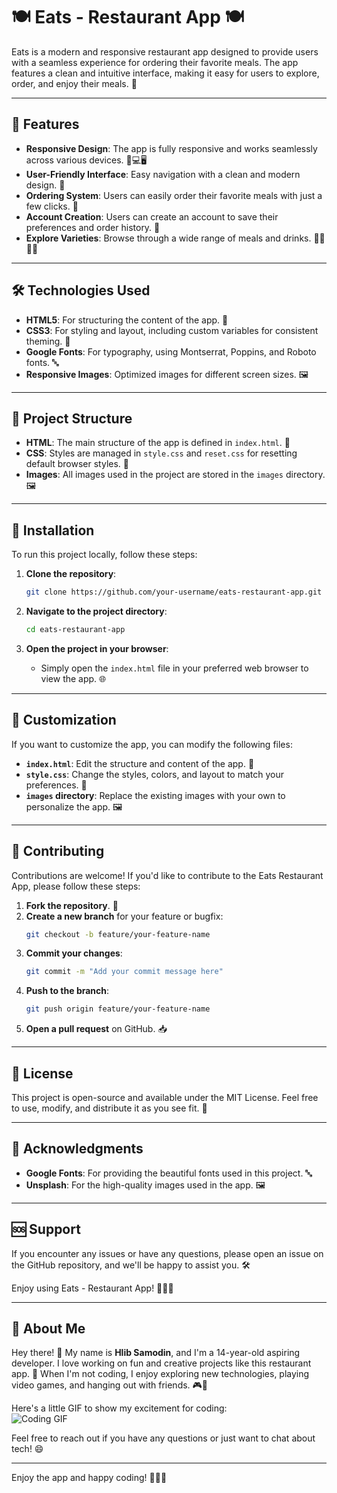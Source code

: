 # 🍽️ Eats - Restaurant App 🍽️  

Eats is a modern and responsive restaurant app designed to provide users with a seamless experience for ordering their favorite meals. The app features a clean and intuitive interface, making it easy for users to explore, order, and enjoy their meals. 🚀  

---

## 🌟 Features  

- **Responsive Design**: The app is fully responsive and works seamlessly across various devices. 📱💻🖥️  
- **User-Friendly Interface**: Easy navigation with a clean and modern design. 🎨  
- **Ordering System**: Users can easily order their favorite meals with just a few clicks. 🛒  
- **Account Creation**: Users can create an account to save their preferences and order history. 📝  
- **Explore Varieties**: Browse through a wide range of meals and drinks. 🍔🍕🍟🍹  

---

## 🛠️ Technologies Used  

- **HTML5**: For structuring the content of the app. 📄  
- **CSS3**: For styling and layout, including custom variables for consistent theming. 🎨  
- **Google Fonts**: For typography, using Montserrat, Poppins, and Roboto fonts. 🔤  
- **Responsive Images**: Optimized images for different screen sizes. 🖼️  

---

## 📂 Project Structure  

- **HTML**: The main structure of the app is defined in `index.html`. 📄  
- **CSS**: Styles are managed in `style.css` and `reset.css` for resetting default browser styles. 🎨  
- **Images**: All images used in the project are stored in the `images` directory. 🖼️  

---

## 🚀 Installation  

To run this project locally, follow these steps:  

1. **Clone the repository**:  
   ```bash  
   git clone https://github.com/your-username/eats-restaurant-app.git  
   ```  

2. **Navigate to the project directory**:  
   ```bash  
   cd eats-restaurant-app  
   ```  

3. **Open the project in your browser**:  
   - Simply open the `index.html` file in your preferred web browser to view the app. 🌐  

---

## 🎨 Customization  

If you want to customize the app, you can modify the following files:  

- **`index.html`**: Edit the structure and content of the app. 📄  
- **`style.css`**: Change the styles, colors, and layout to match your preferences. 🎨  
- **`images` directory**: Replace the existing images with your own to personalize the app. 🖼️  

---

## 🤝 Contributing  

Contributions are welcome! If you'd like to contribute to the Eats Restaurant App, please follow these steps:  

1. **Fork the repository**. 🍴  
2. **Create a new branch** for your feature or bugfix:  
   ```bash  
   git checkout -b feature/your-feature-name  
   ```  
3. **Commit your changes**:  
   ```bash  
   git commit -m "Add your commit message here"  
   ```  
4. **Push to the branch**:  
   ```bash  
   git push origin feature/your-feature-name  
   ```  
5. **Open a pull request** on GitHub. 📥  

---

## 📜 License  

This project is open-source and available under the MIT License. Feel free to use, modify, and distribute it as you see fit. 📄  

---

## 🙏 Acknowledgments  

- **Google Fonts**: For providing the beautiful fonts used in this project. 🔤  
- **Unsplash**: For the high-quality images used in the app. 🖼️  

---

## 🆘 Support  

If you encounter any issues or have any questions, please open an issue on the GitHub repository, and we'll be happy to assist you. 🛠️  

Enjoy using Eats - Restaurant App! 🍔🍕🍟  

---

## 👋 About Me  

Hey there! 👋 My name is **Hlib Samodin**, and I'm a 14-year-old aspiring developer. I love working on fun and creative projects like this restaurant app. 🚀 When I'm not coding, I enjoy exploring new technologies, playing video games, and hanging out with friends. 🎮👫  

Here's a little GIF to show my excitement for coding:  
![Coding GIF](https://media.giphy.com/media/L1R1tvI9svkIWwpVYr/giphy.gif)  

Feel free to reach out if you have any questions or just want to chat about tech! 😄  

---

Enjoy the app and happy coding! 🎉👨‍💻
